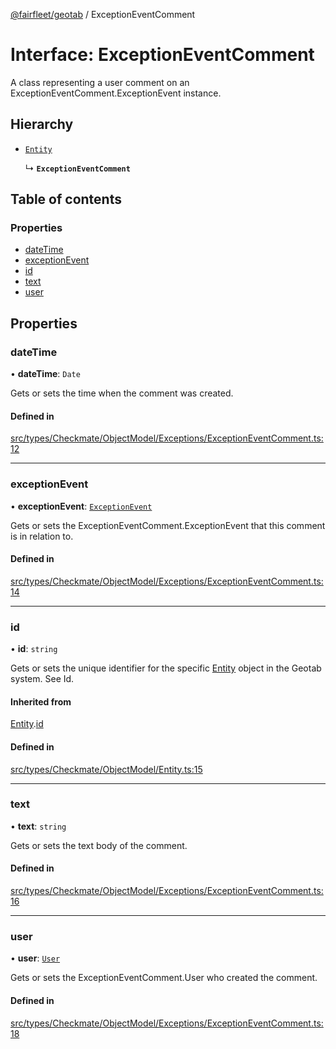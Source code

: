 [@fairfleet/geotab](../README.md) / ExceptionEventComment

# Interface: ExceptionEventComment

A class representing a user comment on an ExceptionEventComment.ExceptionEvent instance.

## Hierarchy

- [`Entity`](Entity.md)

  ↳ **`ExceptionEventComment`**

## Table of contents

### Properties

- [dateTime](ExceptionEventComment.md#datetime)
- [exceptionEvent](ExceptionEventComment.md#exceptionevent)
- [id](ExceptionEventComment.md#id)
- [text](ExceptionEventComment.md#text)
- [user](ExceptionEventComment.md#user)

## Properties

### dateTime

• **dateTime**: `Date`

Gets or sets the time when the comment was created.

#### Defined in

[src/types/Checkmate/ObjectModel/Exceptions/ExceptionEventComment.ts:12](https://github.com/fairfleet/geotab/blob/b682f10/src/types/Checkmate/ObjectModel/Exceptions/ExceptionEventComment.ts#L12)

___

### exceptionEvent

• **exceptionEvent**: [`ExceptionEvent`](ExceptionEvent.md)

Gets or sets the ExceptionEventComment.ExceptionEvent that this comment is in relation to.

#### Defined in

[src/types/Checkmate/ObjectModel/Exceptions/ExceptionEventComment.ts:14](https://github.com/fairfleet/geotab/blob/b682f10/src/types/Checkmate/ObjectModel/Exceptions/ExceptionEventComment.ts#L14)

___

### id

• **id**: `string`

Gets or sets the unique identifier for the specific [Entity](Entity.md) object in the Geotab system. See Id.

#### Inherited from

[Entity](Entity.md).[id](Entity.md#id)

#### Defined in

[src/types/Checkmate/ObjectModel/Entity.ts:15](https://github.com/fairfleet/geotab/blob/b682f10/src/types/Checkmate/ObjectModel/Entity.ts#L15)

___

### text

• **text**: `string`

Gets or sets the text body of the comment.

#### Defined in

[src/types/Checkmate/ObjectModel/Exceptions/ExceptionEventComment.ts:16](https://github.com/fairfleet/geotab/blob/b682f10/src/types/Checkmate/ObjectModel/Exceptions/ExceptionEventComment.ts#L16)

___

### user

• **user**: [`User`](User.md)

Gets or sets the ExceptionEventComment.User who created the comment.

#### Defined in

[src/types/Checkmate/ObjectModel/Exceptions/ExceptionEventComment.ts:18](https://github.com/fairfleet/geotab/blob/b682f10/src/types/Checkmate/ObjectModel/Exceptions/ExceptionEventComment.ts#L18)
